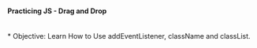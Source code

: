 #### Practicing JS - Drag and Drop
<br>
* Objective: Learn How to Use addEventListener, className and classList.